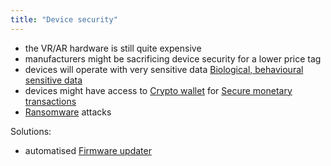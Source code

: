 ```yaml
---
title: "Device security"
---
```

- the VR/AR hardware is still quite expensive
- manufacturers might be sacrificing device security for a lower price tag
- devices will operate with very sensitive data [Biological, behavioural sensitive data](Biological,%20behavioural%20sensitive%20data.md)
- devices might have access to [Crypto wallet](Crypto%20wallet.md) for [Secure monetary transactions](Secure%20monetary%20transactions.md)
- [Ransomware](Ransomware.md) attacks

Solutions:
- automatised [Firmware updater](Firmware%20updater.md)